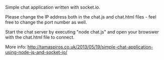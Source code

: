 Simple chat application written with socket.io.

Please change the IP address both in the chat.js and chat.html files - feel free to change the port number as well.

Start the chat server by executing "node chat.js" and open your browswer with the chat.html file to connect.

More info: http://tamaspiros.co.uk/2013/05/19/simple-chat-application-using-node-js-and-socket-io/
